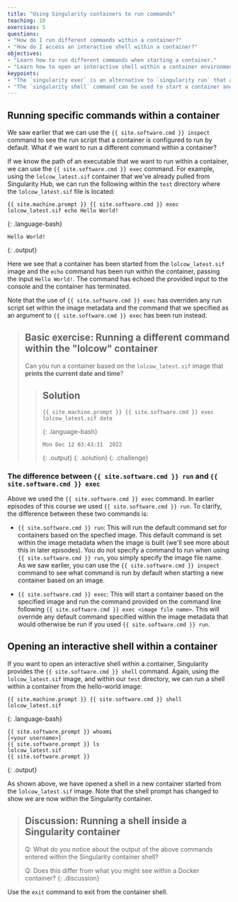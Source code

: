 ```yaml
---
title: "Using Singularity containers to run commands"
teaching: 10
exercises: 5
questions:
- "How do I run different commands within a container?"
- "How do I access an interactive shell within a container?"
objectives:
- "Learn how to run different commands when starting a container."
- "Learn how to open an interactive shell within a container environment."
keypoints:
- "The `singularity exec` is an alternative to `singularity run` that allows you to start a container running a specific command."
- "The `singularity shell` command can be used to start a container and run an interactive shell within it."
---
```


## Running specific commands within a container

We saw earlier that we can use the `{{ site.software.cmd }} inspect` command to see the run script that a container is configured to run by default. What if we want to run a different command within a container?

If we know the path of an executable that we want to run within a container, we can use the `{{ site.software.cmd }} exec` command. For example, using the `lolcow_latest.sif` container that we've already pulled from Singularity Hub, we can run the following within the `test` directory where the `lolcow_latest.sif` file is located:

~~~
{{ site.machine.prompt }} {{ site.software.cmd }} exec lolcow_latest.sif echo Hello World!
~~~
{: .language-bash}

~~~
Hello World!
~~~
{: .output}

Here we see that a container has been started from the `lolcow_latest.sif` image and the `echo` command has been run within the container, passing the input `Hello World!`. The command has echoed the provided input to the console and the container has terminated.

Note that the use of `{{ site.software.cmd }} exec` has overriden any run script set within the image metadata and the command that we specified as an argument to `{{ site.software.cmd }} exec` has been run instead.

> ## Basic exercise: Running a different command within the "lolcow" container
>
> Can you run a container based on the `lolcow_latest.sif` image that **prints the current date and time**?
>
> > ## Solution
> >
> > ~~~
> > {{ site.machine.prompt }} {{ site.software.cmd }} exec lolcow_latest.sif date
> > ~~~
> > {: .language-bash}
> > 
> > ~~~
> > Mon Dec 12 03:43:31  2022
> > ~~~
> > {: .output}
> {: .solution}
{: .challenge}

### **The difference between `{{ site.software.cmd }} run` and `{{ site.software.cmd }} exec`**

Above we used the `{{ site.software.cmd }} exec` command. In earlier episodes of this
course we used `{{ site.software.cmd }} run`. To clarify, the difference between these
two commands is:

- `{{ site.software.cmd }} run`: This will run the default command set for containers
   based on the specfied image. This default command is set within
   the image metadata when the image is built (we'll see more about this
   in later episodes). You do not specify a command to run when using
   `{{ site.software.cmd }} run`, you simply specify the image file name. As we saw 
   earlier, you can use the `{{ site.software.cmd }} inspect` command to see what command
   is run by default when starting a new container based on an image.

- `{{ site.software.cmd }} exec`: This will start a container based on the specified
   image and run the command provided on the command line following
   `{{ site.software.cmd }} exec <image file name>`. This will override any default
   command specified within the image metadata that would otherwise be
   run if you used `{{ site.software.cmd }} run`.

## Opening an interactive shell within a container

If you want to open an interactive shell within a container, Singularity provides the `{{ site.software.cmd }} shell` command. Again, using the `lolcow_latest.sif` image, and within our `test` directory, we can run a shell within a container from the hello-world image:

~~~
{{ site.machine.prompt }} {{ site.software.cmd }} shell lolcow_latest.sif
~~~
{: .language-bash}

~~~
{{ site.software.prompt }} whoami
[<your username>]
{{ site.software.prompt }} ls
lolcow_latest.sif
{{ site.software.prompt }}
~~~
{: .output}

As shown above, we have opened a shell in a new container started from the `lolcow_latest.sif` image. Note that the shell prompt has changed to show we are now within the Singularity container.

> ## Discussion: Running a shell inside a Singularity container
>
> Q: What do you notice about the output of the above commands entered within the Singularity container shell?
>
> Q: Does this differ from what you might see within a Docker container?
{: .discussion}

Use the `exit` command to exit from the container shell.
